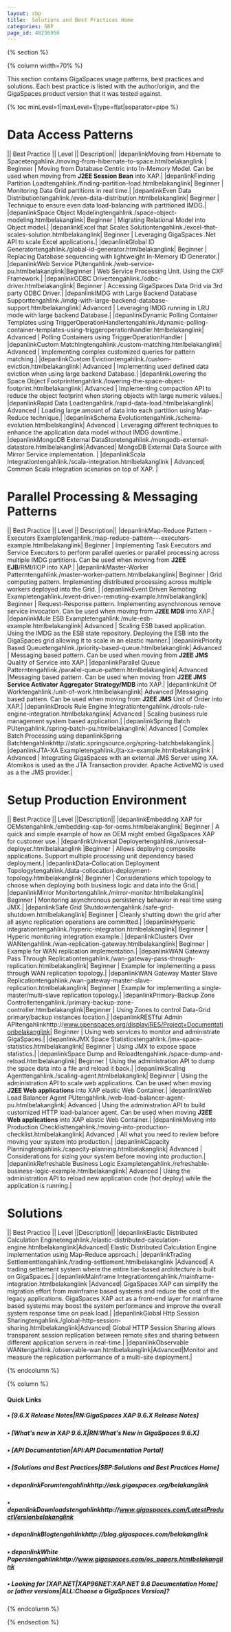 ```yaml
---
layout: sbp
title:  Solutions and Best Practices Home
categories: SBP
page_id: 48236956
---
```


{% section %}

{% column width=70% %}

This section contains GigaSpaces usage patterns, best practices and solutions. Each best practice is listed with the author/origin, and the GigaSpaces product version that it was tested against.

{% toc minLevel=1|maxLevel=1|type=flat|separator=pipe %}


# Data Access Patterns
|| Best Practice || Level || Description||
|depanlinkMoving from Hibernate to Spacetengahlink./moving-from-hibernate-to-space.htmlbelakanglink | Beginner | Moving from Database Centric into In-Memory Model. Can be used when moving from **J2EE Session Bean** into XAP.|
|depanlinkFinding Partition Loadtengahlink./finding-partition-load.htmlbelakanglink| Beginner | Monitoring Data Grid partitions in real time.|
|depanlinkEven Data Distributiontengahlink./even-data-distribution.htmlbelakanglink| Beginner | Technique to ensure even data load-balancing with partitioned IMDG.|
|depanlinkSpace Object Modelingtengahlink./space-object-modeling.htmlbelakanglink| Beginner | Migrating Relational Model into Object model.|
|depanlinkExcel that Scales Solutiontengahlink./excel-that-scales-solution.htmlbelakanglink| Beginner | Leveraging GigaSpaces .Net API to scale Excel applications.|
|depanlinkGlobal ID Generatortengahlink./global-id-generator.htmlbelakanglink| Beginner | Replacing Database sequencing with lightweight In-Memory ID Generator.|
|depanlinkWeb Service PUtengahlink./web-service-pu.htmlbelakanglink|Beginner | Web Service Processing Unit. Using the CXF Framework.|
|depanlinkODBC Drivertengahlink./odbc-driver.htmlbelakanglink| Beginner | Accessing GigaSpaces Data Grid via 3rd party ODBC Driver.|
|depanlinkIMDG with Large Backend Database Supporttengahlink./imdg-with-large-backend-database-support.htmlbelakanglink| Advanced | Leveraging IMDG running in LRU mode with large backend Database.|
|depanlinkDynamic Polling Container Templates using TriggerOperationHandlertengahlink./dynamic-polling-container-templates-using-triggeroperationhandler.htmlbelakanglink| Advanced | Polling Containers using TriggerOperationHandler |
|depanlinkCustom Matchingtengahlink./custom-matching.htmlbelakanglink| Advanced | Implementing complex customized queries for pattern matching.|
|depanlinkCustom Evictiontengahlink./custom-eviction.htmlbelakanglink| Advanced | Implementing used defined data eviction when using large backend Database.|
|depanlinkLowering the Space Object Footprinttengahlink./lowering-the-space-object-footprint.htmlbelakanglink| Advanced | Implementing compaction API to reduce the object footprint when storing objects with large numeric values.|
|depanlinkRapid Data Loadtengahlink./rapid-data-load.htmlbelakanglink| Advanced | Loading large amount of data into each partition using Map-Reduce technique.|
|depanlinkSchema Evolutiontengahlink./schema-evolution.htmlbelakanglink| Advanced | Leveraging different techniques to enhance the application data model without IMDG downtime.|
|depanlinkMongoDB External DataStoretengahlink./mongodb-external-datastore.htmlbelakanglink|Advanced| MongoDB External Data Source with Mirror Service implementation. |
|depanlinkScala Integrationtengahlink./scala-integration.htmlbelakanglink | Advanced| Common Scala integration scenarios on top of XAP. |

# Parallel Processing & Messaging Patterns
|| Best Practice || Level || Description||
|depanlinkMap-Reduce Pattern - Executors Exampletengahlink./map-reduce-pattern---executors-example.htmlbelakanglink| Beginner | Implementing Task Executors and Service Executors to perform parallel queries or parallel processing across multiple IMDG partitions. Can be used when moving from **J2EE EJB**/RMI/IIOP into XAP.|
|depanlinkMaster-Worker Patterntengahlink./master-worker-pattern.htmlbelakanglink| Beginner | Grid computing pattern. Implementing distributed processing across multiple workers deployed into the Grid. |
|depanlinkEvent Driven Remoting Exampletengahlink./event-driven-remoting-example.htmlbelakanglink| Beginner | Request-Response pattern. Implementing asynchronous remove service invocation. Can be used when moving from **J2EE MDB** into XAP.|
|depanlinkMule ESB Exampletengahlink./mule-esb-example.htmlbelakanglink| Advanced | Scaling ESB based application. Using the IMDG as the ESB state repository. Deploying the ESB into the GigaSpaces grid allowing it to scale in an elastic manner.|
|depanlinkPriority Based Queuetengahlink./priority-based-queue.htmlbelakanglink| Advanced | Messaging based pattern. Can be used when moving from **J2EE JMS** Quality of Service into XAP.|
|depanlinkParallel Queue Patterntengahlink./parallel-queue-pattern.htmlbelakanglink| Advanced |Messaging based pattern. Can be used when moving from **J2EE JMS Service Activator Aggregator Strategy/MDB** into XAP.|
|depanlinkUnit Of Worktengahlink./unit-of-work.htmlbelakanglink| Advanced |Messaging based pattern. Can be used when moving from **J2EE JMS** Unit of Order into XAP.|
|depanlinkDrools Rule Engine Integrationtengahlink./drools-rule-engine-integration.htmlbelakanglink| Advanced | Scaling business rule management system based application.|
|depanlinkSpring Batch PUtengahlink./spring-batch-pu.htmlbelakanglink| Advanced | Complex Batch Processing using depanlinkSpring Batchtengahlinkhttp://static.springsource.org/spring-batchbelakanglink.|
|depanlinkJTA-XA Exampletengahlink./jta-xa-example.htmlbelakanglink | Advanced | Integrating GigaSpaces with an external JMS Server using XA. Atomikos is used as the JTA Transaction provider. Apache ActiveMQ is used as a the JMS provider.|

# Setup Production Environment
|| Best Practice || Level ||Description||
|depanlinkEmbedding XAP for OEMstengahlink./embedding-xap-for-oems.htmlbelakanglink| Beginner | A quick and simple example of how an OEM might embed GigaSpaces XAP for customer use.|
|depanlinkUniversal Deployertengahlink./universal-deployer.htmlbelakanglink |Beginner | Allows deploying composite applications. Support multiple processing unit dependency based deployment.|
|depanlinkData-Collocation Deployment Topologytengahlink./data-collocation-deployment-topology.htmlbelakanglink| Beginner | Considerations which topology to choose when deploying both business logic and data into the Grid.|
|depanlinkMirror Monitortengahlink./mirror-monitor.htmlbelakanglink| Beginner | Monitoring asynchronous persistency behavior in real time using JMX.|
|depanlinkSafe Grid Shutdowntengahlink./safe-grid-shutdown.htmlbelakanglink| Beginner | Cleanly shutting down the grid after all async replication operations are committed.|
|depanlinkHyperic integrationtengahlink./hyperic-integration.htmlbelakanglink| Beginner | Hyperic monitoring integration example.|
|depanlinkClusters Over WANtengahlink./wan-replication-gateway.htmlbelakanglink| Beginner | Example for WAN replication implementation.|
|depanlinkWAN Gateway Pass Through Replicationtengahlink./wan-gateway-pass-through-replication.htmlbelakanglink| Beginner | Example for implementing a pass through WAN replication topology.|
|depanlinkWAN Gateway Master Slave Replicationtengahlink./wan-gateway-master-slave-replication.htmlbelakanglink| Beginner | Example for implementing a single-master/multi-slave replication topology.|
|depanlinkPrimary-Backup Zone Controllertengahlink./primary-backup-zone-controller.htmlbelakanglink|Beginner | Using Zones to control Data-Grid primary/backup instances location.|
|depanlinkRESTful Admin APItengahlinkhttp://www.openspaces.org/display/RES/Project+Documentationbelakanglink| Beginner | Using web services to monitor and administrate GigaSpaces.|
|depanlinkJMX Space Statisticstengahlink./jmx-space-statistics.htmlbelakanglink| Beginner | Using JMX to expose space statistics.|
|depanlinkSpace Dump and Reloadtengahlink./space-dump-and-reload.htmlbelakanglink| Beginner | Using the administration API to dump the space data into a file and reload it back.|
|depanlinkScaling Agenttengahlink./scaling-agent.htmlbelakanglink| Beginner | Using the administration API to scale web applications. Can be used when moving **J2EE Web applications** into XAP elastic Web Container.|
|depanlinkWeb Load Balancer Agent PUtengahlink./web-load-balancer-agent-pu.htmlbelakanglink| Advanced | Using the administration API to build customized HTTP load-balancer agent. Can be used when moving **J2EE Web applications** into XAP elastic Web Container.|
|depanlinkMoving into Production Checklisttengahlink./moving-into-production-checklist.htmlbelakanglink| Advanced | All what you need to review before moving your system into production.|
|depanlinkCapacity Planningtengahlink./capacity-planning.htmlbelakanglink| Advanced | Considerations for sizing your system before moving into production.|
|depanlinkRefreshable Business Logic Exampletengahlink./refreshable-business-logic-example.htmlbelakanglink| Advanced | Using the administration API to reload new application code (hot deploy) while the application is running.|

# Solutions
|| Best Practice || Level ||Description||
|depanlinkElastic Distributed Calculation Enginetengahlink./elastic-distributed-calculation-engine.htmlbelakanglink|Advanced| Elastic Distributed Calculation Engine implementation using Map-Reduce approach.|
|depanlinkTrading Settlementtengahlink./trading-settlement.htmlbelakanglink |Advanced| A trading settlement system where the entire tier-based architecture is built on GigaSpaces.|
|depanlinkMainframe Integrationtengahlink./mainframe-integration.htmlbelakanglink |Advanced| GigaSpaces XAP can simplify the migration effort from mainframe based systems and reduce the cost of the legacy applications. GigaSpaces XAP act as a front-end layer for mainframe based systems may boost the system performance and improve the overall system response time on peak load.|
|depanlinkGlobal Http Session Sharingtengahlink./global-http-session-sharing.htmlbelakanglink|Advanced| Global HTTP Session Sharing allows transparent session replication between remote sites and sharing between different application servers in real-time.|
|depanlinkObservable WANtengahlink./observable-wan.htmlbelakanglink|Advanced|Monitor and measure the replication performance of a multi-site deployment.|

{% endcolumn %}


{% column %}


#### Quick Links

##### • [9.6.X Release Notes|RN:GigaSpaces XAP 9.6.X Release Notes]

##### • [What's new in XAP 9.6.X|RN:What's New in GigaSpaces 9.6.X]

##### • [API Documentation|API:API Documentation Portal]

##### • [Solutions and Best Practices|SBP:Solutions and Best Practices Home]

##### • depanlinkForumtengahlinkhttp://ask.gigaspaces.org/belakanglink

##### • depanlinkDownloadstengahlinkhttp://www.gigaspaces.com/LatestProductVersionbelakanglink

##### • depanlinkBlogtengahlinkhttp://blog.gigaspaces.com/belakanglink

##### • depanlinkWhite Paperstengahlinkhttp://www.gigaspaces.com/os_papers.htmlbelakanglink

##### • Looking for **[XAP.NET|XAP96NET:XAP.NET 9.6 Documentation Home]** or **[other versions|ALL:Choose a GigaSpaces Version]**?


{% endcolumn %}

{% endsection %}
